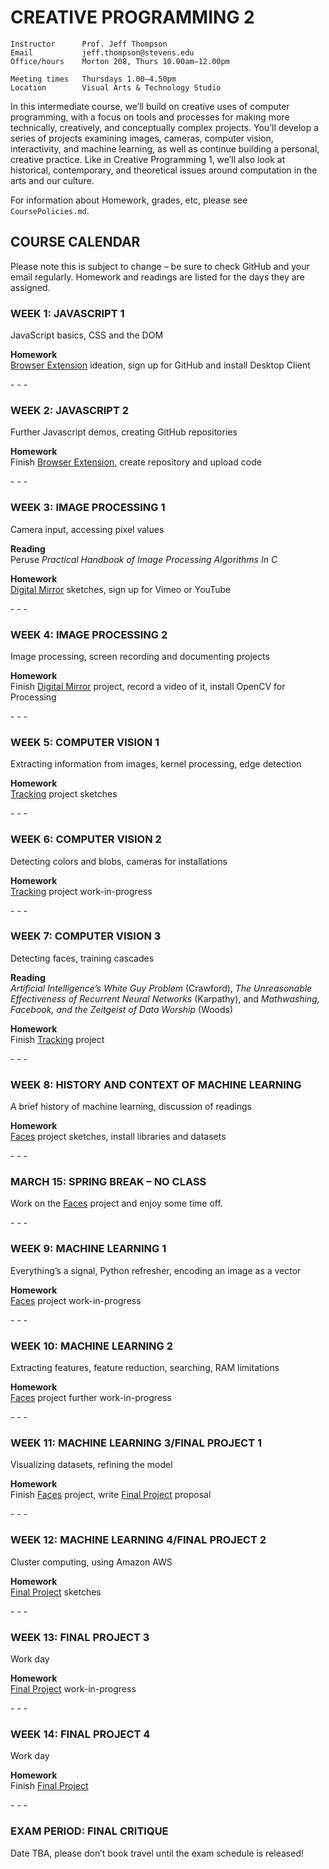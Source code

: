 CREATIVE PROGRAMMING 2
====

    Instructor      Prof. Jeff Thompson
    Email           jeff.thompson@stevens.edu
    Office/hours    Morton 208, Thurs 10.00am–12.00pm

    Meeting times   Thursdays 1.00–4.50pm
    Location        Visual Arts & Technology Studio

In this intermediate course, we’ll build on creative uses of computer programming, with a focus on tools and processes for making more technically, creatively, and conceptually complex projects. You’ll develop a series of projects examining images, cameras, computer vision, interactivity, and machine learning, as well as continue building a personal, creative practice. Like in Creative Programming 1, we’ll also look at historical, contemporary, and theoretical issues around computation in the arts and our culture.

For information about 
Homework, grades, etc, please see `CoursePolicies.md`.

## COURSE CALENDAR
Please note this is subject to change – be sure to check GitHub and your email regularly. Homework and readings are listed for the days they are assigned.

### WEEK 1: JAVASCRIPT 1
JavaScript basics, CSS and the DOM

**Homework**  
[Browser Extension](https://github.com/jeffThompson/CreativeProgramming2/blob/master/Assignments/Week01_BrowserExtension.md) ideation, sign up for GitHub and install Desktop Client

\- \- \-

### WEEK 2: JAVASCRIPT 2
Further Javascript demos, creating GitHub repositories

**Homework**  
Finish [Browser Extension](https://github.com/jeffThompson/CreativeProgramming2/blob/master/Assignments/Week01_BrowserExtension.md), create repository and upload code

\- \- \-

### WEEK 3: IMAGE PROCESSING 1
Camera input, accessing pixel values

**Reading**  
Peruse *Practical Handbook of Image Processing Algorithms In C*

**Homework**  
[Digital Mirror]() sketches, sign up for Vimeo or YouTube

\- \- \-

### WEEK 4: IMAGE PROCESSING 2
Image processing, screen recording and documenting projects

**Homework**  
Finish [Digital Mirror]() project, record a video of it, install OpenCV for Processing

\- \- \-

### WEEK 5: COMPUTER VISION 1
Extracting information from images, kernel processing, edge detection

**Homework**  
[Tracking]() project sketches

\- \- \-

### WEEK 6: COMPUTER VISION 2
Detecting colors and blobs, cameras for installations

**Homework**  
[Tracking]() project work-in-progress

\- \- \-

### WEEK 7: COMPUTER VISION 3
Detecting faces, training cascades

**Reading**  
*Artificial Intelligence’s White Guy Problem* (Crawford), *The Unreasonable Effectiveness of Recurrent Neural Networks* (Karpathy), and *Mathwashing, Facebook, and the Zeitgeist of Data Worship* (Woods)

**Homework**  
Finish [Tracking]() project

\- \- \-

### WEEK 8: HISTORY AND CONTEXT OF MACHINE LEARNING
A brief history of machine learning, discussion of readings

**Homework**  
[Faces]() project sketches, install libraries and datasets

\- \- \-

### MARCH 15: SPRING BREAK – NO CLASS  
Work on the [Faces]() project and enjoy some time off.

\- \- \-

### WEEK 9: MACHINE LEARNING 1
Everything’s a signal, Python refresher, encoding an image as a vector

**Homework**  
[Faces]() project work-in-progress

\- \- \-

### WEEK 10: MACHINE LEARNING 2
Extracting features, feature reduction, searching, RAM limitations

**Homework**  
[Faces]() project further work-in-progress

\- \- \-

### WEEK 11: MACHINE LEARNING 3/FINAL PROJECT 1
Visualizing datasets, refining the model

**Homework**  
Finish [Faces]() project, write [Final Project]() proposal

\- \- \-

### WEEK 12: MACHINE LEARNING 4/FINAL PROJECT 2
Cluster computing, using Amazon AWS

**Homework**  
[Final Project]() sketches

\- \- \-

### WEEK 13: FINAL PROJECT 3
Work day

**Homework**  
[Final Project]() work-in-progress

\- \- \-

### WEEK 14: FINAL PROJECT 4
Work day

**Homework**  
Finish [Final Project]()

\- \- \-

### EXAM PERIOD: FINAL CRITIQUE
Date TBA, please don’t book travel until the exam schedule is released! 



